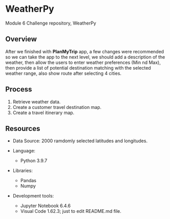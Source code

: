# WeatherPy
Module 6 Challenge repository, WeatherPy

## Overview
After we finished with __PlanMyTrip__ app, a few changes were recommended so we can take the app to the next level, we should add a description of the weather, then allow the users to enter weather preferences (Min nd Max), then provide a list of potential destination matching with the selected weather range, also show route after selecting 4 cities.

## Process
1. Retrieve weather data.
2. Create a customer travel destination map.
3. Create a travel itinerary map.

## Resources
* Data Source: 2000 ramdomly selected latitudes and longitudes.
* Language:
  - Python 3.9.7
* Libraries:
  - Pandas
  - Numpy

* Development tools: 
  - Jupyter Notebook 6.4.6
  - Visual Code 1.62.3; just to edit README.md file.
